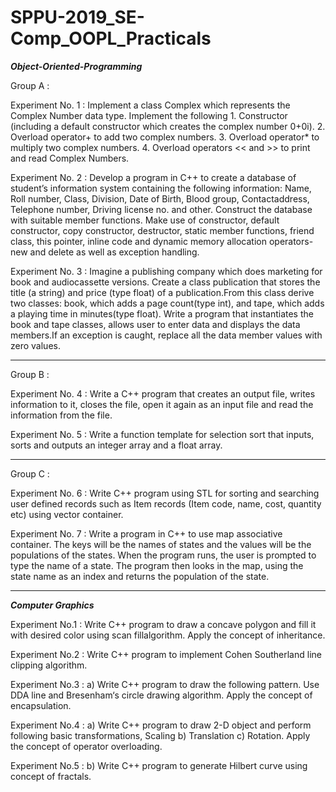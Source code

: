 # SPPU-2019_SE-Comp_OOPL_Practicals


***Object-Oriented-Programming***

Group A :

Experiment No. 1 : Implement a class Complex which represents the Complex Number data type. Implement the following 1. Constructor (including a default constructor which creates the complex number 0+0i). 2. Overload operator+ to add two complex numbers. 3. Overload operator* to multiply two complex numbers. 4. Overload operators << and >> to print and read Complex Numbers.

Experiment No. 2 : Develop a program in C++ to create a database of student’s information system containing the following information: Name, Roll number, Class, Division, Date of Birth, Blood group, Contactaddress, Telephone number, Driving license no. and other. Construct the database with suitable member functions. Make use of constructor, default constructor, copy constructor, destructor, static member functions, friend class, this pointer, inline code and dynamic memory allocation operators-new and delete as well as exception handling.

Experiment No. 3 : Imagine a publishing company which does marketing for book and audiocassette versions. Create a class publication that stores the title (a string) and price (type float) of a publication.From this class derive two classes: book, which adds a page count(type int), and tape, which adds a playing time in minutes(type float). Write a program that instantiates the book and tape classes, allows user to enter data and displays the data members.If an exception is caught, replace all the data member values with zero values.

--------------

Group B :

Experiment No. 4 : Write a C++ program that creates an output file, writes information to it, closes the file, open it again as an input file and read the information from the file.

Experiment No. 5 : Write a function template for selection sort that inputs, sorts and outputs an integer array and a float array.

--------------

Group C :

Experiment No. 6 : Write C++ program using STL for sorting and searching user defined records such as Item records (Item code, name, cost, quantity etc) using vector container.

Experiment No. 7 : Write a program in C++ to use map associative container. The keys will be the names of states and the values will be the populations of the states. When the program runs, the user is prompted 
to type the name of a state. The program then looks in the map, using the state name as an index and returns the population of the state.

-------------------------------------------------------------------------------------------------------------------------------------------------------------------------------------------------------------------

***Computer Graphics***

Experiment No.1 : Write C++ program to draw a concave polygon and fill it with desired color using scan fillalgorithm. Apply the concept of inheritance.

Experiment No.2 :  Write C++ program to implement Cohen Southerland line clipping algorithm.

Experiment No.3 : a) Write C++ program to draw the following pattern. Use DDA line and Bresenham‘s circle drawing algorithm. Apply the concept of encapsulation.

Experiment No.4 : a) Write C++ program to draw 2-D object and perform following basic transformations, Scaling b) Translation c) Rotation. Apply the concept of
operator overloading.

Experiment No.5 : b) Write C++ program to generate Hilbert curve using concept of fractals.












